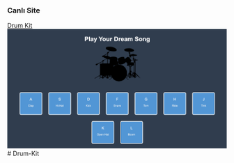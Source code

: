 ### Canlı Site
[Drum Kit](https://github-username.github.io/repository-name)
![Proje Ekran Görüntüsü](projeResmi.png)# Drum-Kit
